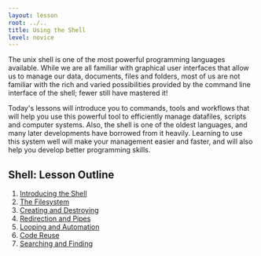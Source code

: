 ```yaml
---
layout: lesson
root: ../..
title: Using the Shell
level: novice
---
```

The unix shell is one of the most powerful programming languages available. While we are all familiar with graphical user interfaces that allow us to manage our data, documents, files and folders, most of us are not familiar with the rich and varied possibilities provided by the command line interface of the shell; fewer still have mastered it!

Today's lessons will introduce you to commands, tools and workflows that will help you use this powerful tool to efficiently manage datafiles, scripts and computer systems. Also, the shell is one of the oldest languages, and many later developments have borrowed from it heavily. Learning to use this system well will make your management easier and faster, and will also help you develop better programming skills. 


Shell: Lesson Outline
---

<div class="toc" markdown="1">

1.  [Introducing the Shell](00-intro.html)
2.  [The Filesystem](01-filedir.html)
3.  [Creating and Destroying](02-create.html)
4.  [Redirection and Pipes](03-pipes.html)
5.  [Looping and Automation](04-loops.html)
6.  [Code Reuse](05-scripts.html)
7.  [Searching and Finding](06-find.html)

</div>
